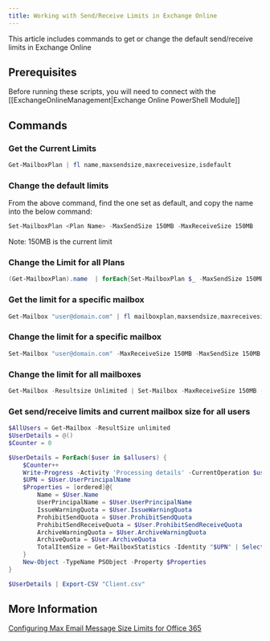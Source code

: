 ```yaml
---
title: Working with Send/Receive Limits in Exchange Online
---
```



This article includes commands to get or change the default send/receive limits in Exchange Online

## Prerequisites

Before running these scripts, you will need to connect with the [[ExchangeOnlineManagement|Exchange Online PowerShell Module]]

## Commands

### Get the Current Limits

```PowerShell
Get-MailboxPlan | fl name,maxsendsize,maxreceivesize,isdefault
```

### Change the default limits

From the above command, find the one set as default, and copy the name into the below command:

```PowerShell
Set-MailboxPlan <Plan Name> -MaxSendSize 150MB -MaxReceiveSize 150MB
```

Note: 150MB is the current limit

### Change the Limit for all Plans

```PowerShell
(Get-MailboxPlan).name  | forEach{Set-MailboxPlan $_ -MaxSendSize 150MB -MaxReceiveSize 150MB}
```

### Get the limit for a specific mailbox

```PowerShell
Get-Mailbox "user@domain.com" | fl mailboxplan,maxsendsize,maxreceivesize
```

### Change the limit for a specific mailbox

```PowerShell
Set-Mailbox "user@domain.com" -MaxReceiveSize 150MB -MaxSendSize 150MB
```

### Change the limit for all mailboxes

```PowerShell
Get-Mailbox -Resultsize Unlimited | Set-Mailbox -MaxReceiveSize 150MB -MaxSendSize 150MB
```

### Get send/receive limits and current mailbox size for all users

```PowerShell
$AllUsers = Get-Mailbox -ResultSize unlimited
$UserDetails = @()
$Counter = 0

$UserDetails = ForEach($user in $allusers) {
    $Counter++
    Write-Progress -Activity 'Processing details' -CurrentOperation $user -PercentComplete (($counter / $allusers.count) * 100)
    $UPN = $User.UserPrincipalName
    $Properties = [ordered]@{
        Name = $User.Name
        UserPrincipalName = $User.UserPrincipalName
        IssueWarningQuota = $User.IssueWarningQuota
        ProhibitSendQuota = $User.ProhibitSendQuota
        ProhibitSendReceiveQuota = $User.ProhibitSendReceiveQuota
        ArchiveWarningQuota = $User.ArchiveWarningQuota
        ArchiveQuota = $User.ArchiveQuota
        TotalItemSize = Get-MailboxStatistics -Identity "$UPN" | Select TotalItemSize
    }
    New-Object -TypeName PSObject -Property $Properties
}

$UserDetails | Export-CSV "Client.csv"
```

## More Information

[Configuring Max Email Message Size Limits for Office 365](https://practical365.com/exchange-server/configuring-max-email-message-size-limits-for-office-365/)
